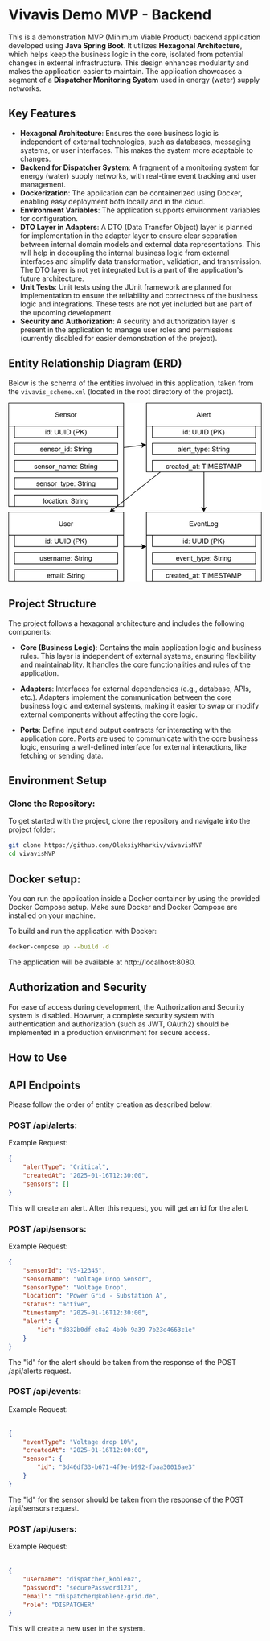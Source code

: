 # Vivavis Demo MVP - Backend

This is a demonstration MVP (Minimum Viable Product) backend application developed using **Java Spring Boot**. It utilizes **Hexagonal Architecture**, which helps keep the business logic in the core, isolated from potential changes in external infrastructure. This design enhances modularity and makes the application easier to maintain. The application showcases a segment of a **Dispatcher Monitoring System** used in energy (water) supply networks.

## Key Features
- **Hexagonal Architecture**: Ensures the core business logic is independent of external technologies, such as databases, messaging systems, or user interfaces. This makes the system more adaptable to changes.
- **Backend for Dispatcher System**: A fragment of a monitoring system for energy (water) supply networks, with real-time event tracking and user management.
- **Dockerization**: The application can be containerized using Docker, enabling easy deployment both locally and in the cloud.
- **Environment Variables**: The application supports environment variables for configuration.
- **DTO Layer in Adapters**: A DTO (Data Transfer Object) layer is planned for implementation in the adapter layer to ensure clear separation between internal domain models and external data representations. This will help in decoupling the internal business logic from external interfaces and simplify data transformation, validation, and transmission. The DTO layer is not yet integrated but is a part of the application's future architecture.
- **Unit Tests**: Unit tests using the JUnit framework are planned for implementation to ensure the reliability and correctness of the business logic and integrations. These tests are not yet included but are part of the upcoming development.
- **Security and Authorization**: A security and authorization layer is present in the application to manage user roles and permissions (currently disabled for easier demonstration of the project).


## Entity Relationship Diagram (ERD)

Below is the schema of the entities involved in this application, taken from the `vivavis_scheme.xml` (located in the root directory of the project).

![vivavis_scheme](vivavis_scheme.drawio.png)

## Project Structure

The project follows a hexagonal architecture and includes the following components:

- **Core (Business Logic)**: Contains the main application logic and business rules. This layer is independent of external systems, ensuring flexibility and maintainability. It handles the core functionalities and rules of the application.

- **Adapters**: Interfaces for external dependencies (e.g., database, APIs, etc.). Adapters implement the communication between the core business logic and external systems, making it easier to swap or modify external components without affecting the core logic.

- **Ports**: Define input and output contracts for interacting with the application core. Ports are used to communicate with the core business logic, ensuring a well-defined interface for external interactions, like fetching or sending data.

## Environment Setup

### Clone the Repository:

To get started with the project, clone the repository and navigate into the project folder:

```bash
git clone https://github.com/OleksiyKharkiv/vivavisMVP
cd vivavisMVP
````

## Docker setup:

You can run the application inside a Docker container by using the provided Docker Compose setup. Make sure Docker and Docker Compose are installed on your machine.

To build and run the application with Docker:

```bash
docker-compose up --build -d
````
The application will be available at http://localhost:8080.

## Authorization and Security
For ease of access during development, the Authorization and Security system is disabled. 
However, a complete security system with authentication and authorization (such as JWT, OAuth2) should be implemented in a production environment for secure access.

## How to Use

## API Endpoints
Please follow the order of entity creation as described below:

### POST /api/alerts:

Example Request:

```json
{
    "alertType": "Critical",
    "createdAt": "2025-01-16T12:30:00",
    "sensors": []
}
```
This will create an alert. After this request, you will get an id for the alert.

### POST /api/sensors:

Example Request:

```json
{
    "sensorId": "VS-12345",
    "sensorName": "Voltage Drop Sensor",
    "sensorType": "Voltage Drop",
    "location": "Power Grid - Substation A",
    "status": "active",
    "timestamp": "2025-01-16T12:30:00",
    "alert": {
        "id": "d832b0df-e8a2-4b0b-9a39-7b23e4663c1e"
    }
}
```
The "id" for the alert should be taken from the response of the POST /api/alerts request.

### POST /api/events:

Example Request:

```json

{
    "eventType": "Voltage drop 10%",
    "createdAt": "2025-01-16T12:00:00",
    "sensor": {
        "id": "3d46df33-b671-4f9e-b992-fbaa30016ae3"
    }
}
```
The "id" for the sensor should be taken from the response of the POST /api/sensors request.

### POST /api/users:

Example Request:

```json

{
    "username": "dispatcher_koblenz",
    "password": "securePassword123", 
    "email": "dispatcher@koblenz-grid.de",
    "role": "DISPATCHER"
}
```
This will create a new user in the system.